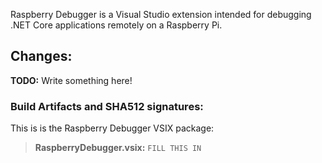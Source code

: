 Raspberry Debugger is a Visual Studio extension intended for debugging .NET Core applications remotely on a Raspberry Pi.

## Changes:

**TODO:** Write something here!

### Build Artifacts and SHA512 signatures:

This is is the Raspberry Debugger VSIX package:

> **RaspberryDebugger.vsix:**
> `FILL THIS IN`
